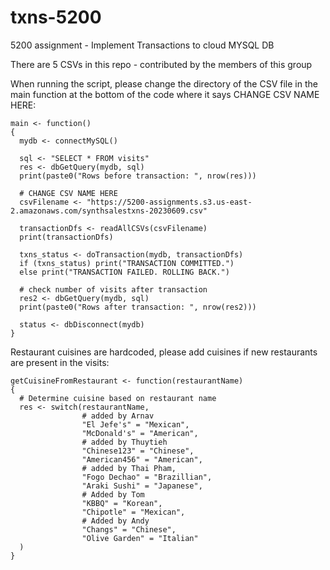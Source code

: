 # txns-5200

5200 assignment - Implement Transactions to cloud MYSQL DB

There are 5 CSVs in this repo - contributed by the members of this group

When running the script, please change the directory of the CSV file in the main function at the bottom of the code where it says CHANGE CSV NAME HERE:

```
main <- function()
{
  mydb <- connectMySQL()

  sql <- "SELECT * FROM visits"
  res <- dbGetQuery(mydb, sql)
  print(paste0("Rows before transaction: ", nrow(res)))

  # CHANGE CSV NAME HERE
  csvFilename <- "https://5200-assignments.s3.us-east-2.amazonaws.com/synthsalestxns-20230609.csv"

  transactionDfs <- readAllCSVs(csvFilename)
  print(transactionDfs)

  txns_status <- doTransaction(mydb, transactionDfs)
  if (txns_status) print("TRANSACTION COMMITTED.")
  else print("TRANSACTION FAILED. ROLLING BACK.")

  # check number of visits after transaction
  res2 <- dbGetQuery(mydb, sql)
  print(paste0("Rows after transaction: ", nrow(res2)))

  status <- dbDisconnect(mydb)
}
```

Restaurant cuisines are hardcoded, please add cuisines if new restaurants are present in the visits:

```
getCuisineFromRestaurant <- function(restaurantName)
{
  # Determine cuisine based on restaurant name
  res <- switch(restaurantName,
                # added by Arnav
                "El Jefe's" = "Mexican",
                "McDonald's" = "American",
                # added by Thuytieh
                "Chinese123" = "Chinese",
                "American456" = "American",
                # added by Thai Pham,
                "Fogo Dechao" = "Brazillian",
                "Araki Sushi" = "Japanese",
                # Added by Tom
                "KBBQ" = "Korean",
                "Chipotle" = "Mexican",
                # Added by Andy
                "Changs" = "Chinese",
                "Olive Garden" = "Italian"
  )
}
```
